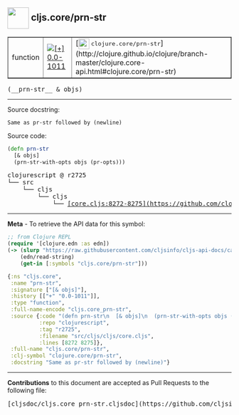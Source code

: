 ## <img width="48px" valign="middle" src="http://i.imgur.com/Hi20huC.png"> cljs.core/prn-str

 <table border="1">
<tr>

<td>function</td>
<td><a href="https://github.com/cljsinfo/cljs-api-docs/tree/0.0-1011"><img valign="middle" alt="[+] 0.0-1011" src="https://img.shields.io/badge/+-0.0--1011-lightgrey.svg"></a> </td>
<td>
[<img height="24px" valign="middle" src="http://i.imgur.com/1GjPKvB.png"> <samp>clojure.core/prn-str</samp>](http://clojure.github.io/clojure/branch-master/clojure.core-api.html#clojure.core/prn-str)
</td>
</tr>
</table>

 <samp>
(__prn-str__ & objs)<br>
</samp>

---




Source docstring:

```
Same as pr-str followed by (newline)
```

Source code:

```clj
(defn prn-str
  [& objs]
  (prn-str-with-opts objs (pr-opts)))
```

 <pre>
clojurescript @ r2725
└── src
    └── cljs
        └── cljs
            └── <ins>[core.cljs:8272-8275](https://github.com/clojure/clojurescript/blob/r2725/src/cljs/cljs/core.cljs#L8272-L8275)</ins>
</pre>


---

__Meta__ - To retrieve the API data for this symbol:

```clj
;; from Clojure REPL
(require '[clojure.edn :as edn])
(-> (slurp "https://raw.githubusercontent.com/cljsinfo/cljs-api-docs/catalog/cljs-api.edn")
    (edn/read-string)
    (get-in [:symbols "cljs.core/prn-str"]))
```

```clj
{:ns "cljs.core",
 :name "prn-str",
 :signature ["[& objs]"],
 :history [["+" "0.0-1011"]],
 :type "function",
 :full-name-encode "cljs.core_prn-str",
 :source {:code "(defn prn-str\n  [& objs]\n  (prn-str-with-opts objs (pr-opts)))",
          :repo "clojurescript",
          :tag "r2725",
          :filename "src/cljs/cljs/core.cljs",
          :lines [8272 8275]},
 :full-name "cljs.core/prn-str",
 :clj-symbol "clojure.core/prn-str",
 :docstring "Same as pr-str followed by (newline)"}

```

---

__Contributions__ to this document are accepted as Pull Requests to the following file:

 <pre>
[cljsdoc/cljs.core_prn-str.cljsdoc](https://github.com/cljsinfo/cljs-api-docs/blob/master/cljsdoc/cljs.core_prn-str.cljsdoc)
</pre>

